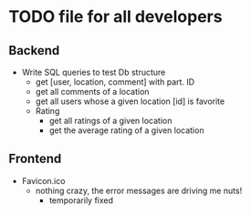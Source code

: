 # TODO file for all developers

## Backend

* Write SQL queries to test Db structure 
  * get [user, location, comment] with part. ID 
  * get all comments of a location 
  * get all users whose a given location [id] is favorite
  * Rating
    * get all ratings of a given location 
    * get the average rating of a given location 

## Frontend 
* Favicon.ico
  * nothing crazy, the error messages are driving me nuts!
    * temporarily fixed 